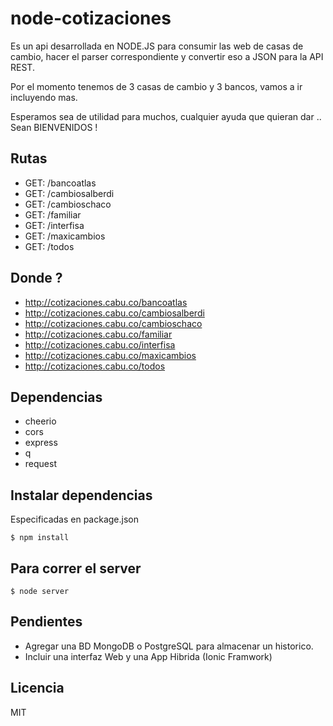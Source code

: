# node-cotizaciones

Es un api desarrollada en NODE.JS para consumir las web de casas de cambio,
hacer el parser correspondiente y convertir eso a JSON para la API REST.

Por el momento tenemos de 3 casas de cambio y 3 bancos, vamos a ir incluyendo mas.

Esperamos sea de utilidad para muchos, cualquier ayuda que quieran dar .. Sean BIENVENIDOS !

## Rutas

- GET: /bancoatlas
- GET: /cambiosalberdi
- GET: /cambioschaco
- GET: /familiar
- GET: /interfisa
- GET: /maxicambios
- GET: /todos

## Donde ?

- http://cotizaciones.cabu.co/bancoatlas
- http://cotizaciones.cabu.co/cambiosalberdi
- http://cotizaciones.cabu.co/cambioschaco
- http://cotizaciones.cabu.co/familiar
- http://cotizaciones.cabu.co/interfisa
- http://cotizaciones.cabu.co/maxicambios
- http://cotizaciones.cabu.co/todos

## Dependencias

- cheerio
- cors
- express
- q
- request

## Instalar dependencias

Especificadas en package.json

```console
$ npm install
```

## Para correr el server

```console
$ node server
```


## Pendientes

- Agregar una BD MongoDB o PostgreSQL para almacenar un historico.
- Incluir una interfaz Web y una App Hibrida (Ionic Framwork)

## Licencia

MIT
